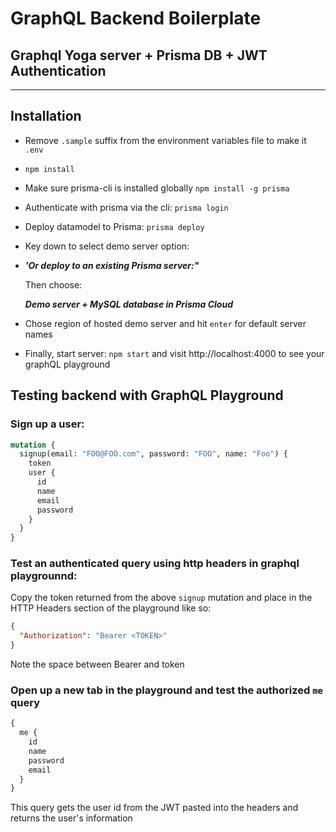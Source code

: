 # GraphQL Backend Boilerplate

## Graphql Yoga server + Prisma DB + JWT Authentication

---

## Installation

- Remove `.sample` suffix from the environment variables file to make it `.env`

- `npm install`

- Make sure prisma-cli is installed globally `npm install -g prisma`

- Authenticate with prisma via the cli: `prisma login`

- Deploy datamodel to Prisma: `prisma deploy`

- Key down to select demo server option:

- **_'Or deploy to an existing Prisma server:"_**

  Then choose:

  **_Demo server + MySQL database in Prisma Cloud_**

- Chose region of hosted demo server
  and hit `enter` for default server names

- Finally, start server: `npm start` and visit http://localhost:4000 to see your graphQL playground

## Testing backend with GraphQL Playground

### Sign up a user:

```graphql
mutation {
  signup(email: "FOO@FOO.com", password: "FOO", name: "Foo") {
    token
    user {
      id
      name
      email
      password
    }
  }
}
```

### Test an authenticated query using http headers in graphql playgrounnd:

Copy the token returned from the above `signup` mutation and place in the HTTP Headers section of the playground like so:

```json
{
  "Authorization": "Bearer <TOKEN>"
}
```

Note the space between Bearer and token

### Open up a new tab in the playground and test the authorized `me` query

```graphql
{
  me {
    id
    name
    password
    email
  }
}
```

This query gets the user id from the JWT pasted into the headers and returns the user's information

